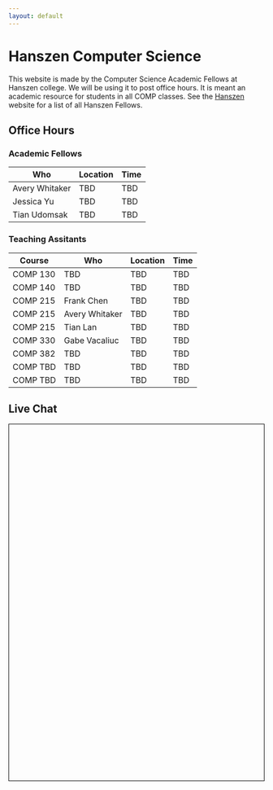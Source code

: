 ```yaml
---
layout: default
---
```


# Hanszen Computer Science

This website is made by the Computer Science Academic Fellows at Hanszen college. We will be using it to post office hours. It is meant an academic resource for students in all COMP classes. See the [Hanszen](http://hanszen.rice.edu/resources/academic-fellows.html) website for a list of all Hanszen Fellows.

## Office Hours

### Academic Fellows

 Who        |Location | Time
------------|---------|--------
Avery Whitaker    | TBD | TBD
Jessica Yu   | TBD | TBD
Tian Udomsak | TBD | TBD

### Teaching Assitants 

Course   | Who        |Location | Time
---------|------------|---------|--------
COMP 130 | TBD | TBD | TBD
COMP 140 | TBD    | TBD | TBD
COMP 215 | Frank Chen   | TBD | TBD
COMP 215 | Avery Whitaker | TBD | TBD
COMP 215 | Tian Lan | TBD | TBD
COMP 330 | Gabe Vacaliuc | TBD | TBD
COMP 382 | TBD | TBD | TBD
COMP TBD | TBD   | TBD | TBD
COMP TBD | TBD | TBD | TBD

## Live Chat

<div style="border: 1px solid black">
<div id="tlkio" data-channel="hanszentech" data-theme="theme--minimal" style="width:100%;height:700px;"></div><script async src="http://tlk.io/embed.js" type="text/javascript"></script>
</div>
